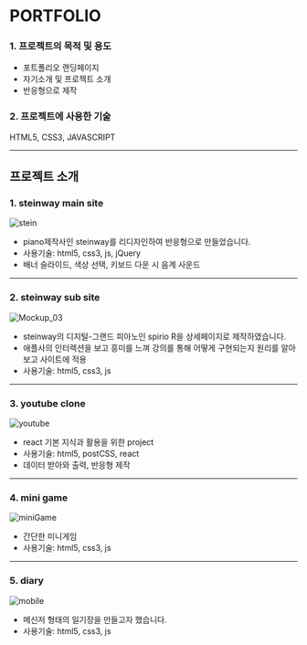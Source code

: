 # PORTFOLIO


### 1. 프로젝트의 목적 및 용도

- 포트폴리오 랜딩페이지
- 자기소개 및 프로젝트 소개
- 반응형으로 제작



### 2. 프로젝트에 사용한 기술

HTML5, CSS3, JAVASCRIPT




---


## 프로젝트 소개

### 1. steinway main site 

![stein](https://user-images.githubusercontent.com/84313420/124916607-cfd62480-e02d-11eb-9f6e-2288719cbbca.png)
-  piano제작사인 steinway를 리디자인하여 반응형으로 만들었습니다.
-  사용기술: html5, css3, js, jQuery
-  배너 슬라이드, 색상 선택, 키보드 다운 시 음계 사운드

---
### 2. steinway sub site

![Mockup_03](https://user-images.githubusercontent.com/84313420/124916628-d6649c00-e02d-11eb-999c-e0b4b0b8a4be.png)
- steinway의 디지털-그랜드 피아노인 spirio R을 상세페이지로 제작하였습니다.
- 애플사의 인터렉션을 보고 흥미를 느껴 강의를 통해 어떻게 구현되는지 원리를 알아보고 사이트에 적용
- 사용기술: html5, css3, js
---
### 3. youtube clone

![youtube](https://user-images.githubusercontent.com/84313420/124901559-153e2600-e01d-11eb-8f18-f83dca716627.png)
- react 기본 지식과 활용을 위한 project
- 사용기술: html5, postCSS, react
- 데이터 받아와 출력, 반응형 제작
---
### 4. mini game

![miniGame](https://user-images.githubusercontent.com/84313420/124916639-d8c6f600-e02d-11eb-9593-4860b65c7f53.png)
- 간단한 미니게임
- 사용기술: html5, css3, js
---
### 5. diary

![mobile](https://user-images.githubusercontent.com/84313420/124916643-d9f82300-e02d-11eb-8e9d-99425e4c297b.png)
- 메신저 형태의 일기장을 만들고자 했습니다.
- 사용기술: html5, css3, js





